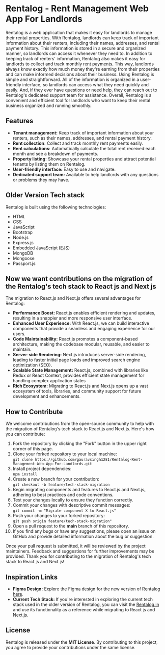 # Rentalog - Rent Management Web App For Landlords
<p>Rentalog is a web application that makes it easy for landlords to manage their rental properties. With Rentalog, landlords can keep track of important information about their renters, including their names, addresses, and rental payment history. This information is stored in a secure and organized manner, so landlords can access it whenever they need to. In addition to keeping track of renters' information, Rentalog also makes it easy for landlords to collect and track monthly rent payments. This way, landlords always know exactly how much money they're earning from their properties and can make informed decisions about their business. Using Rentalog is simple and straightforward. All of the information is organized in a user-friendly interface, so landlords can access what they need quickly and easily. And, if they ever have questions or need help, they can reach out to Rentalog's dedicated support team for assistance. Overall, Rentalog is a convenient and efficient tool for landlords who want to keep their rental business organized and running smoothly.</p>
<h2>Features</h2>
<ul>
  <li><strong>Tenant management:</strong> Keep track of important information about your renters, such as their names, addresses, and rental payment history.</li>
  <li><strong>Rent collection:</strong> Collect and track monthly rent payments easily.</li>
  <li><strong>Rent calculations:</strong> Automatically calculate the total rent received each month and see a breakdown of payments.</li>
  <li><strong>Property listing:</strong> Showcase your rental properties and attract potential tenants by listing them on Rentalog.</li>
  <li><strong>User-friendly interface:</strong> Easy to use and navigate.</li>
  <li><strong>Dedicated support team:</strong> Available to help landlords with any questions or problems they may have.</li>
</ul>
<h2>Older Version Tech stack</h2>
<p>Rentalog is built using the following technologies:</p>
<ul>
<li>HTML</li>
<li>CSS</li>
<li>JavaScript</li>
<li>Bootstrap</li>
<li>Node.js</li>
<li>Express.js</li>
<li>Embedded JavaScript (EJS)</li>
<li>MongoDB</li> 
<li>Mongoose</li>
<li>Passport.js</li>
</ul>
<h2>Now we want contributions on the migration of the Rentalog's tech stack to React js and Next js</h2>
<p>The migration to React.js and Next.js offers several advantages for Rentalog:</p>
<ul>
  <li><strong>Performance Boost:</strong> React.js enables efficient rendering and updates, resulting in a snappier and more responsive user interface.</li>
  <li><strong>Enhanced User Experience:</strong> With React.js, we can build interactive components that provide a seamless and engaging experience for our users.</li>
  <li><strong>Code Maintainability:</strong> React.js promotes a component-based architecture, making the codebase modular, reusable, and easier to maintain.</li>
  <li><strong>Server-side Rendering:</strong> Next.js introduces server-side rendering, leading to faster initial page loads and improved search engine optimization (SEO).</li>
  <li><strong>Scalable State Management:</strong> React.js, combined with libraries like Redux or React Context, provides efficient state management for handling complex application states</li>
  <li><strong>Rich Ecosystem:</strong> Migrating to React.js and Next.js opens up a vast ecosystem of tools, libraries, and community support for future development and enhancements.
  </li>
</ul>
<h2>How to Contribute</h2>
<p>We welcome contributions from the open-source community to help with the migration of Rentalog's tech stack to React.js and Next.js. Here's how you can contribute:</p>
<ol>
  <li>Fork the repository by clicking the "Fork" button in the upper right corner of this page.</li>
  <li>Clone your forked repository to your local machine:<br>
    <code>git clone https://github.com/gauravsingh1281/Rentalog-Rent-Management-Web-App-For-Landlords.git</code>
  </li>
  <li>Install project dependencies:<br>
    <code>npm install
</code>
  </li>
  <li>Create a new branch for your contribution:<br>
    <code>git checkout -b feature/tech-stack-migration
</code>
  </li>
  <li>Begin migrating components and features to React.js and Next.js, adhering to best practices and code conventions.</li>
  <li>Test your changes locally to ensure they function correctly.</li>
  <li>Commit your changes with descriptive commit messages:<br>
    <code>git commit -m "Migrate component X to React.js"</code>
  </li>
  <li>Push your changes to your forked repository:<br>
    <code>git push origin feature/tech-stack-migration"</code>
  </li>
  <li>Open a pull request to the <strong>main</strong> branch of this repository.</li>
  <li>If you find any bugs or have any suggestions, please open an issue on GitHub and provide detailed information about the bug or suggestion.</li>
</ol>
<p>Once your pull request is submitted, it will be reviewed by the project maintainers. Feedback and suggestions for further improvements may be provided. Thank you for contributing to the migration of Rentalog's tech stack to React.js and Next.js!</p>
<h2>Inspiration Links</h2>
<ul>
  <li><strong>Figma Design:</strong> Explore the Figma design for the new version of Rentalog <a href="https://www.figma.com/file/9WhtUQT7s5ogTiDTp90PxI/RENTALOG-WEB-DESIGN?type=design&node-id=0-1&mode=design&t=ZNeyPXk16TlWB6I6-0">here</a>.</li>
  <li><strong>Current Tech Stack:</strong> If you're interested in exploring the current tech stack used in the older version of Rentalog, you can visit the <a href="https://www.rentalog.in/">Rentalog.in</a> and use its functionality as a reference while migrating to React.js and Next.js.</li>
</ul>
<h2>License</h2>
<p>Rentalog is released under the <strong>MIT License</strong>. By contributing to this project, you agree to provide your contributions under the same license.</p>
